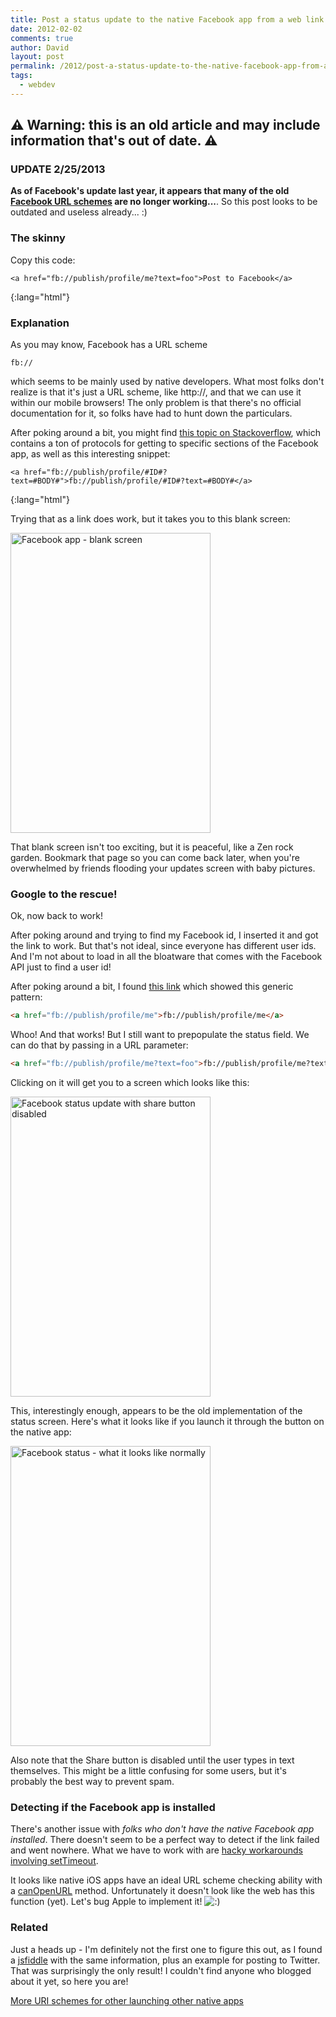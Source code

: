 ```yaml
---
title: Post a status update to the native Facebook app from a web link
date: 2012-02-02
comments: true
author: David
layout: post
permalink: /2012/post-a-status-update-to-the-native-facebook-app-from-a-web-link
tags:
  - webdev
---
```


## ⚠️ Warning: this is an old article and may include information that's out of date. ⚠️

### **UPDATE 2/25/2013**

**As of Facebook's update last year, it appears that many of the old [Facebook URL schemes][1] are no longer working...**. So this post looks to be outdated and useless already... :)

### The skinny

Copy this code:

    <a href="fb://publish/profile/me?text=foo">Post to Facebook</a>

{:lang="html"}

### Explanation

As you may know, Facebook has a URL scheme

    fb://

which seems to be mainly used by native developers. What most folks don't realize is that it's just a URL scheme, like http://, and that we can use it within our mobile browsers! The only problem is that there's no official documentation for it, so folks have had to hunt down the particulars.

After poking around a bit, you might find [this topic on Stackoverflow][2], which contains a ton of protocols for getting to specific sections of the Facebook app, as well as this interesting snippet:

    <a href="fb://publish/profile/#ID#?text=#BODY#">fb://publish/profile/#ID#?text=#BODY#</a>

{:lang="html"}

Trying that as a link does work, but it takes you to this blank screen:

<img src="http://davidbcalhoun.com/wp-content/uploads/2012/02/facebook-blank-screen.png" alt="Facebook app - blank screen" title="Facebook app - blank screen" width="320" height="480" class="aligncenter size-full wp-image-878" />

That blank screen isn't too exciting, but it is peaceful, like a Zen rock garden. Bookmark that page so you can come back later, when you're overwhelmed by friends flooding your updates screen with baby pictures.

### Google to the rescue!

Ok, now back to work!

After poking around and trying to find my Facebook id, I inserted it and got the link to work. But that's not ideal, since everyone has different user ids. And I'm not about to load in all the bloatware that comes with the Facebook API just to find a user id!

After poking around a bit, I found [this link][3] which showed this generic pattern:

```html
<a href="fb://publish/profile/me">fb://publish/profile/me</a>
```

Whoo! And that works! But I still want to prepopulate the status field. We can do that by passing in a URL parameter:

```html
<a href="fb://publish/profile/me?text=foo">fb://publish/profile/me?text=foo</a>
```

Clicking on it will get you to a screen which looks like this:

<img src="http://davidbcalhoun.com/wp-content/uploads/2012/02/facebook-status-disabled.png" alt="Facebook status update with share button disabled" title="Facebook status update with share button disabled" width="320" height="480" class="aligncenter size-full wp-image-865" />

This, interestingly enough, appears to be the old implementation of the status screen. Here's what it looks like if you launch it through the button on the native app:

<img src="http://davidbcalhoun.com/wp-content/uploads/2012/02/facebook-status-normal.png" alt="Facebook status - what it looks like normally" title="Facebook status - what it looks like normally" width="320" height="480" class="aligncenter size-full wp-image-867" />

Also note that the Share button is disabled until the user types in text themselves. This might be a little confusing for some users, but it's probably the best way to prevent spam.

### Detecting if the Facebook app is installed

There's another issue with _folks who don't have the native Facebook app installed_. There doesn't seem to be a perfect way to detect if the link failed and went nowhere. What we have to work with are [hacky workarounds involving setTimeout][4].

It looks like native iOS apps have an ideal URL scheme checking ability with a [canOpenURL][5] method. Unfortunately it doesn't look like the web has this function (yet). Let's bug Apple to implement it! <img src='http://davidbcalhoun.com/wp-includes/images/smilies/icon_smile.gif' alt=':)' class='wp-smiley' />

### Related

Just a heads up - I'm definitely not the first one to figure this out, as I found a [jsfiddle][6] with the same information, plus an example for posting to Twitter. That was surprisingly the only result! I couldn't find anyone who blogged about it yet, so here you are!

[More URI schemes for other launching other native apps][7]

[1]: http://wiki.akosma.com/IPhone_URL_Schemes#Facebook
[2]: http://stackoverflow.com/questions/5707722/what-are-all-the-custom-url-schemes-supported-by-the-facebook-iphone-app/
[3]: http://stackoverflow.com/questions/9077817/open-facebook-app-with-text-from-ipad-app
[4]: http://stackoverflow.com/questions/7231085/how-to-fall-back-to-marketplace-when-android-custom-url-scheme-not-handled
[5]: http://mobile.tutsplus.com/tutorials/iphone/ios-sdk-working-with-url-schemes/
[6]: http://jsfiddle.net/ThinkingStiff/dpUKh/
[7]: http://wiki.akosma.com/IPhone_URL_Schemes
